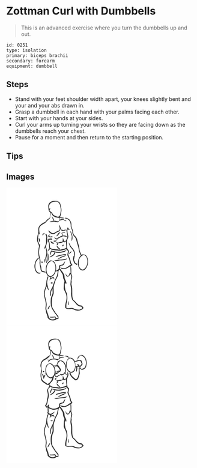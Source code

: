 # Zottman Curl with Dumbbells
> This is an advanced exercise where you turn the dumbbells up and out.

``` 
id: 0251 
type: isolation 
primary: biceps brachii 
secondary: forearm 
equipment: dumbbell 
``` 

## Steps

 - Stand with your feet shoulder width apart, your knees slightly bent and your and your abs drawn in.
 - Grasp a dumbbell in each hand with your palms facing each other.
 - Start with your hands at your sides.
 - Curl your arms up turning your wrists so they are facing down as the dumbbells reach your chest.
 - Pause for a moment and then return to the starting position.

## Tips


## Images

<svg width="221pt" height="275pt" viewBox="0 0 221 275" xmlns="http://www.w3.org/2000/svg"><g fill="#FFF"><path d="M0 0h221v275H0V0m85.7 30.7c-2.94 3.85-1.68 8.95-1.25 13.37.14 2.17 1.83 3.7 3.06 5.33-.43 3.42.72 7.12-.7 10.35-2.3 1.67-4.87 3.06-6.62 5.35-1.34 1.41-2.29 3.41-4.31 3.94-3.66 1.27-6.59 3.91-9.41 6.45-3.09 3.41-2.62 8.33-2.27 12.57-1.43 5.2-2.82 10.51-2.79 15.95.01 5.25 4.94 9.5 3.61 14.88-1.43 6.65-1.72 13.71.36 20.25-4.17 1.92-6.71 6.02-7.9 10.31-2.28 6.37-1.51 13.94 2.66 19.37 1.92 2.44 6.8 4.27 8.56.68-2.51.04-5.5.3-7.3-1.86-3.73-4.27-3.88-10.47-2.98-15.78.73-4.79 3.68-8.73 7.44-11.62.4 2.52 1.03 5.05.73 7.62-.99 5.5 2 10.54 2.02 16.01.6 4.8 6.54 4.85 10.2 5.45-1.2-3.53-5.7-2.26-8-4.37-1.08-2.88-.54-6.16-1.73-9.04-.92-2.19-1.07-4.54-.85-6.88.67-6.55-2.81-12.59-2.8-19.1-.4-6.08 1.51-11.92 2.3-17.88-.42.36-1.27 1.07-1.7 1.43-1.06-4.15-3.69-8.1-2.87-12.53.54-3.35.96-6.72 1.67-10.04.55.72 1.65 2.15 2.2 2.86-.46-5.02-2.5-10.33-.43-15.23 2.7-4.15 7.38-6.15 11.44-8.61 2.85-3.41 6.18-6.34 9.44-9.33.45-3.78 1.2-7.55.92-11.38 2.08 1.86 2.91 4.59 4.63 6.71 3.24 2.73 7.57 3.93 11.77 3.86.27 2.06 1.07 4.11.67 6.2-3.17 2.69-6.93-.86-10.57-.2.95-3.39-1.9-5.81-3.6-8.35-.17-.14-.51-.41-.68-.55 1.24 2.95 2.31 5.98 3.7 8.87-2.7.54-5.39 1.15-8.04 1.92 2.16 1.39 4.63.28 6.91-.04 3.02-.77 5.94.6 8.85 1.21 2 .22 2.87-1.84 3.84-3.18 2.6-.91 5.25-1.71 8.01-1.91 1.76 1.18 3.5 2.85 5.71 2.97l.19-.48-.02-.58c-1.54-.62-3.06-1.26-4.66-1.68-.23-.52-.71-1.57-.94-2.09-2.74.22-5.38 1.02-7.93 2-.03-1.38-.07-2.76-.12-4.14 3.03 1.01 6.23 1.75 9.4.83-2.39-1.64-5.46-1.24-8.16-1.85 1.56-4.05 2.17-8.38 2.76-12.66.55-4.28-1.24-8.35-1.8-12.52-.39-4.05-4.31-7.07-8.22-7.29-5.05-.86-11.17.04-14.4 4.43m30.51 30.55c3.17-.39 5.94 1.29 8.46 2.98 3.85 3.39 4.29 8.8 4.08 13.61 1.01 3.73 3.56 7.11 3.3 11.17-.71 6.2 6.35 8.85 7.37 14.49 1.65 7.25 4.78 14.13 5.69 21.55.44 3.05 1.85 5.82 3.08 8.6l-1.23.45c.79-.07 2.37-.19 3.15-.25-8.13 6.9-9.56 20.68-2.88 29 2.31 2.59 6.64 3.15 9.33.82 6.22-5.37 7.81-14.54 5.99-22.26-.87-3.4-2.87-7.27-6.61-8.06-1.75-.31-4.21-1.12-5.27.97-1.97-3.9-4.35-7.79-4.6-12.27-.19-6.2-3.09-11.8-4.16-17.84-.71-3.47-2.63-6.52-5.35-8.77-3.22-2.51-2.81-6.88-3.75-10.46-.6-3.42-3.14-6.33-2.71-9.95.15-3.4-.49-6.87-2.5-9.68-1.62-3.4-5.55-4.34-8.68-5.77-.9.56-1.8 1.12-2.71 1.67m-10.92 12.52c.32 3.82 2.58 7.5.63 11.26-3.67 1.01-6.75 3.16-9.99 5.01-4.78 2.23-8.3-2.54-11.72-5.02-.02 3.98 4.48 6.39 7.83 7.34 4.83 1.13 7.57-3.59 11.81-4.59 3.24-.6 3.89-4.24 5.2-6.73-.96-2.56-1.96-5.16-3.76-7.27m14.76 11.45c.45 4.64 2.53 9.13 1.83 13.84-.66 2.73-2.24 5.1-3.59 7.52l-2.81.27c-.53-2.43-1.51-4.72-2.61-6.94.09 2.73.07 5.49-.91 8.08-3.04-.03-6.26-.21-8.74 1.87-.99-.56-1.98-1.12-2.96-1.68-.09.5-.25 1.52-.34 2.02l1.1-1.1c.09 1.26.17 2.51.24 3.77l-1.42-.22c1.16.88 2.35 1.75 3.54 2.6-.33-1.36-.66-2.72-1.02-4.07 3.72-.87 7.73-.84 11.11-2.82 1.16-.7 2.46.28 3.67.42.48-.46 1.44-1.37 1.93-1.82.08 4.28.7 8.53.89 12.81-4.17 2.35-8.99 2.8-13.52 4.06.17-.63.53-1.91.71-2.55-2.83-1.39-4.58-4.03-6.65-6.27.01 3.31 2.58 7.41 6.21 7.04-.68.51-1.36 1.02-2.05 1.53-5.7-2.08-12.92.38-17.49-4.39-.25-4.82-.02-9.87-2.61-14.17.49-.52.98-1.04 1.49-1.55 1.96-.04 3.93-.08 5.89-.02-.77-.9-1.54-1.8-2.32-2.68-1.71 1.24-3.66 1.05-5.56.5l.67 1.5c-.68.12-2.04.36-2.71.48.8 2.72 2.35 5.13 3.17 7.84.39 3.04.07 6.13.64 9.16-1.21 2.43-2.65 4.73-3.93 7.12 1.62-1.47 3.13-3.09 5.03-4.21-.19-.52-.56-1.56-.74-2.08 5.43 4.33 12.54 3.31 18.95 4.6 4.9 0 9.76-1.49 14.38-3.06 1.13 1.17 2.3 2.29 3.51 3.39-.01 2.84-.65 5.6-1.15 8.38 1.23 2.18 2.21 4.49 3.17 6.8 1.84 3.96 1.23 8.76 4.2 12.23-4.12 1.68-6.96 5.56-11.35 6.7-3.53 1.41-7.12-.36-10.57-1.08 1.47 2.15 4.02 3.54 6.66 3.38 5.3.01 10.11-2.79 14.03-6.14.13 4.53.35 9.06.57 13.59l-1.92-.36c-.6 2.28-1.07 4.77-2.85 6.48-3.11.35-4.2-3.13-5.6-5.23.54 2.33.98 5.36 3.31 6.58 3.36.75 5.1-2.85 6.44-5.24 1.09 2.26 2.65 4.7 1.68 7.31-1.39 4.42-.92 9.07-1.61 13.6.85 5.3 2.02 10.62 1.49 16.03-.64 4.96.71 9.84 2.05 14.56 2.2 2.71 5.25 4.69 7.17 7.68 2.47 3.67 6.63 6.07 11.1 6.06.79 1.03 1.56 2.07 2.32 3.13-2.02 1.1-3.94 2.48-6.19 3.1-2.51-.23-5.02-.54-7.51-.92-2.76-1.02-5.38-2.93-8.47-2.56-3.32.33-6.69.88-9.91-.29-.11-3.9-.25-7.89.87-11.67 1.43-4.57 1.04-9.46.68-14.16-.17-3.34-2.27-6.09-3.35-9.15-1.21-5.05-1.7-10.27-1.24-15.46.44.6 1.31 1.79 1.74 2.39.36-.19 1.09-.57 1.45-.76.12-4.69-3.93-8.22-3.82-12.93-.05-6.31-5.14-10.81-8.31-15.79-.31-.04-.93-.11-1.23-.14.06-1.64.2-3.27.4-4.88.95-.77 2.01-1.36 3.05-1.99 4.83.53 6.36-4.93 6.98-8.7-1.71 1.98-3.1 4.22-4.4 6.49-2.46.49-4.86 1.26-7.25 2.05-.5 2.43-.33 5.02-1.22 7.34-1.61 1.54-3.71 2.4-5.58 3.56 1.21-6.06.9-12.99-3.05-18.04-1.54-2.25-4.51-2.36-6.85-3.21-7.48 2.86-10.38 11.82-10.08 19.21-.1 6.04 2.79 13.86 9.72 14.51-1.42 2.06-2.12 4.49-1.75 6.99.52-1.15 1.02-2.32 1.51-3.49 1.81-.48 3.63-.97 5.43-1.52.83 1.05 1.69 2.08 2.58 3.11-.56-1.95-1.28-3.84-2.04-5.71-1.34.68-2.7 1.33-4.06 1.97-.57-.57-1.15-1.13-1.72-1.69 5.73-.8 8.66-6.41 10.23-11.37 1.4-.01 2.81-.03 4.21-.08-1.04 4.53-1.38 9.38-3.84 13.44-4.26 6.76-4.91 15.13-9.18 21.89-2.5 4.37-2.65 9.53-2.67 14.43 2.45-.73 1.55-3.51 1.84-5.42-.09-3.46 1.43-6.67 3-9.66.17 2.52.48 5.06.43 7.61-.13 4.97-3.74 9.08-3.72 14.08-.64 7.64-.12 16.04 4.91 22.25 2.53 5.42 7.52 9.17 9.74 14.77-1.38.18-2.77.29-4.16.34-.47-1.21-.96-2.41-1.46-3.61-3.23.44-6.46.94-9.73.68-.51.33-1.52.99-2.02 1.32 3.56.67 7.19.65 10.74-.1.5.79.99 1.58 1.48 2.39-4.15 3.08-11.17 2.33-13.37-2.68-.88-5.99-4.12-11.28-5.15-17.23.24-3.58 1.3-7.15.61-10.74-.55-6.32-3.43-12.18-3.73-18.52-.07-5.3 1.92-10.31 3.94-15.11 1.58 2.73 1.87 6.34 4.54 8.34-1.44-5.33-3.12-10.62-3.79-16.12.18-3.72 1.82-7.13 2.55-10.72-.23-.46-.68-1.4-.9-1.87-2.84 5.75-2.99 12.2-3.62 18.44-1.61 5.33-3.92 10.54-4.51 16.13.47 6.81 3.27 13.2 3.98 19.97.58 4.98-2.17 9.98.44 14.68-.81 4.7 3.34 8.42 2.97 13.18 2.71 6.19 12.7 8.39 17.62 3.62l4.22-.48c.08-1.61.12-3.22.11-4.82-1.74-2.42-3.29-4.99-5.43-7.08-2.28-3.07-3.84-6.62-6.16-9.66-2.57-5.8-1.98-12.37-1.4-18.51.34-3.53 2.27-6.59 3.15-9.96.67-4.32-.17-8.69.07-13.03.63-5.03 2.79-9.68 4.14-14.53 1.77-3.29 4.02-6.42 4.58-10.22 1.24-3.6-.18-7.98 2.84-10.86 2.28 2.7 4.03 5.77 5.9 8.75 1.93 2.89.68 6.7 2.26 9.73.79 1.99 2.42 3.92 1.66 6.18-.97 4.41-1.19 8.94-1.25 13.45 1.32 5.06 5.11 9.27 5.49 14.63 1.47 8.14-3.46 15.72-2.16 23.9 3.18 2.62 7.28 2.29 11.12 1.87 4.42-.75 7.53 3.62 11.88 3.27 4.92.75 10.73-.84 13.45-5.24-1.17-1.56-2.21-3.29-3.78-4.49-2.29-.63-4.91-.44-6.8-2.1-3.82-2.86-6.18-7.22-10.27-9.8-3.54-9.45-.15-19.87-3.18-29.43-.67-2.08-.17-4.25.26-6.32-1.24-3.01.34-5.92.93-8.85.74-3.15-2.03-5.74-1.76-8.84.2-4.65-.09-9.31-.94-13.89 1.12-.61 2.23-1.23 3.34-1.86-.94-1.49-1.92-2.93-3.01-4.3-.6-6.02-3.65-11.3-5.37-17 .21-2.63 2.06-5.32.75-7.92-1.27-1.77-3.42-3.26-2.87-5.75-.16-.36-.46-1.08-.61-1.44 0-3.96-.29-7.93.09-11.88.64-2.76 2.08-5.25 2.73-8.01-.34-5.04-2.85-9.94-1.5-15.07 1.34.55 2.69 1.1 4.04 1.64l-.24-1.5c-1.48-1.11-2.61-2.54-3.39-4.22-.87 2.16-1.78 4.29-2.77 6.4m-10.93-2.19c.04.38.13 1.16.18 1.54 3.08 2.8 7.26.86 10.66-.13-1.89-1.53-4.12-.24-6.13.19-1.57-.56-3.11-1.18-4.71-1.6m21.82 13.93c-.06 3.26-.85 6.47-.63 9.74 4.22-6.8.86-14.59-2.19-21.07-.38 4.05 2.13 7.49 2.82 11.33m-17.42-8.46c-1.13 1.01-2.35 1.94-3.84 2.34.68.43 1.37.86 2.06 1.3.16.83.49 2.49.66 3.32-2.38.88-5.1 1.23-6.85 3.27-.49.1-1.45.31-1.94.42-.71.78-1.45 1.54-2.21 2.26-2.01-.58-3.81-1.66-5.7-2.5 1.03 2.53 3.35 3.9 5.86 4.65 1.27-1.78 3.02-3.02 5.02-3.85 2.16-1.13 4.48-1.87 6.67-2.93 2.79.33 5.58.7 8.36 1.09-2-2.52-5.16-2.81-8.14-2.44-.01-1.76-.97-3.2-1.99-4.54 1.04-.52 2.07-1.04 3.09-1.58 1.21.4 2.42.78 3.63 1.17-.86-.82-1.72-1.62-2.59-2.43-.52.12-1.56.34-2.09.45m-14.45 8.61c1.56-.7 3.08-1.49 4.61-2.27 1.26-2.28 2.91-4.29 4.61-6.25-4.83.24-5.81 5.96-9.22 8.52m-26.43-5.37c-.22 1.15-.39 2.32-.51 3.49 1.72-1.55 3.48-3.05 5.01-4.78-1.52.33-3.08.63-4.5 1.29m5.56.64c.07 2.31 2.32 4.17 1.61 6.6-.53 3.32-.4 6.66-.3 10 .14 4.9-3.93 8.69-3.82 13.61.54-.9 1.62-2.69 2.16-3.59 2.64 5.95 2.89 13 .63 19.11-1.27 4.47-.26 9.77 2.85 13.28-.22-3.5-1.62-6.84-1.54-10.37.47-3.37 2.09-6.56 1.81-10.03.14-4.76-.99-9.42-2.59-13.87 1.65-3.35 1.88-7.16 3.34-10.56-.32-.46-.97-1.37-1.29-1.83.22-3.19 1.19-6.47.26-9.63-.44-1.42-1.19-3.84-3.12-2.72m5.65 2.49c.05.7.16 2.12.21 2.83 2.74 1.76 5.89 1.52 8.9.62-.6-.58-1.19-1.15-1.78-1.73-2.32 1.22-5.18 1.05-6.38-1.62.84-.22 2.51-.67 3.35-.89-1.53-1.22-2.98-.22-4.3.79m-17.37 13.62c1.1-2.87 1.2-6.54-1.86-8.27.16 2.8.02 5.95 1.86 8.27m28.05-2.89c.07.41.19 1.22.25 1.63 2.35.75 4.9.47 5.93-2.1-2.06.18-4.11.36-6.18.47m1.66 5.2c-2.63-1.25-5.16-2.69-7.64-4.22-.28 3.74 4.67 6.41 7.64 4.22m31.65 7.34c2.12 2.62 4.59 5 6.2 8 1.52 3.29 1.81 7.05 1.33 10.62-.42-.07-1.27-.2-1.69-.27.28 2.18-.23 4.34-.37 6.51.5 2.74 1.47 5.43 2.82 7.86 1.66 1.13 3.46 2.08 4.87 3.55.47-.83.93-1.66 1.4-2.49-1.41-.54-2.82-1.05-4.24-1.54-.94-2.19-1.89-4.37-3.04-6.45.46-4.34 2.61-8.45 1.93-12.91-.11-5.55-4.13-9.71-7.61-13.58-1.66-2.8-2.94-5.83-4.83-8.5.6 3.2 1.6 6.38 3.23 9.2m-15.31-1.16c1.2-.39 2.37-1.89 1.93-3.18-1.53-.91-3.86 2.52-1.93 3.18m-13.65 10.61c-3.05-.82-6.07-1.71-9.16-2.33-1.29 3.02-3.36 6.29-1.69 9.59.72-2.72 1.48-5.43 2.7-7.97 1.86.58 3.73 1.12 5.6 1.67-.69 1.73-1.29 3.65-2.8 4.87-2.28 1.99-5.59 2.77-7.16 5.53 4.72-1.64 10.93-3.86 11.25-9.76 3.68.84 7.5 1.15 11.22.41 4.15-.93 9.1-1.32 11.54-5.33-6.74 2.79-14.2 4.68-21.5 3.32m26.06 4.72c2.07-1.4 5.22-2.56 5.2-5.51-2.35 1.15-4.45 2.9-5.2 5.51m-42.36-2.05c.28 6.13-.13 12.23-.41 18.35 1.47-2.27 2.43-4.89 2.24-7.62-.18-3.59.56-7.67-1.83-10.73m19.2 5.53c-1.45.35-2.52 1.41-3.59 2.37 5.66-.85 11.04-3.03 16.73-3.64 1.71-.32 4.18.43 4.84-1.87-6.12-.06-12.19 1.23-17.98 3.14m.57 7.17c3.07-.99 5.75-2.84 8.75-3.99 3.01-1.33 6.42-1.99 8.86-4.34-6.35 1.19-13.16 3.42-17.61 8.33m-6.78 2.09c4.28 2.33 8.97-.35 13.48-.06 4.44-.56 9.83-.06 12.84-4.07-8.55 2.64-17.6 2.31-26.32 4.13m-19.99-2.88c-.23 2.83.39 5.57 1.89 7.99-.14-2.71-.51-5.39-.85-8.08-.26.03-.78.07-1.04.09m-4.79 4.96c-.71.95-.72 2.88.48 3.45 1.9-.14 1.46-4.37-.48-3.45m18.25 41.77c.01.59.04 1.79.05 2.39 1.53-.2 3.09-.49 4.28-1.56-1.44-.31-2.88-.58-4.33-.83m34.42 37.15c-.93 3.09-.75 6.51 2 8.57-.33-1.53-.74-3.04-1.15-4.54.03-1.4-.04-2.82-.85-4.03M82.4 242.98c2.2-1.01 3.42-3.13 4.05-5.38.56-.97 1.1-1.94 1.62-2.92-3.71.89-4.5 5.2-5.67 8.3z"/><path d="M88.68 30.7c3.57-3.31 8.75-3.27 13.31-3.07 2.98 2.28 5.59 5.24 5.58 9.22 2.12 6.22 1.15 12.83-.86 18.93-2.44 4.1-7.1.75-10.26-.48-2.69-.82-3.78-3.5-5.1-5.69-1.68-1.42-3.57-2.59-5.05-4.25.58-1.41 1.16-2.82 1.73-4.24-.7.12-2.1.36-2.79.48-.29-3.87.26-8.27 3.44-10.9zM147.3 139.44c1.76-2.81 4.82-4.31 7.55-5.98 2.52 1.73 5.16 3.7 6.04 6.79 2.17 6.51 1.3 14.28-2.95 19.77-1.75 2.13-4.78 4.22-7.56 2.7-3.67-1.78-5.32-5.96-5.62-9.8-.34-4.58.09-9.48 2.54-13.48zM90.42 145.72c3.28 1.71 6.09 4.42 6.98 8.13 1.51 6.01.95 12.87-2.52 18.14-1.98 2.88-5.81 5.36-9.3 3.56-3.89-2.39-5.02-7.29-5.3-11.53.03-4.51.81-9.27 3.5-13.01 1.66-2.37 4.24-3.79 6.64-5.29z"/></g><g fill="#333"><path d="M85.7 30.7c3.23-4.39 9.35-5.29 14.4-4.43 3.91.22 7.83 3.24 8.22 7.29.56 4.17 2.35 8.24 1.8 12.52-.59 4.28-1.2 8.61-2.76 12.66 2.7.61 5.77.21 8.16 1.85-3.17.92-6.37.18-9.4-.83.05 1.38.09 2.76.12 4.14 2.55-.98 5.19-1.78 7.93-2 .23.52.71 1.57.94 2.09 1.6.42 3.12 1.06 4.66 1.68l.02.58-.19.48c-2.21-.12-3.95-1.79-5.71-2.97-2.76.2-5.41 1-8.01 1.91-.97 1.34-1.84 3.4-3.84 3.18-2.91-.61-5.83-1.98-8.85-1.21-2.28.32-4.75 1.43-6.91.04 2.65-.77 5.34-1.38 8.04-1.92-1.39-2.89-2.46-5.92-3.7-8.87.17.14.51.41.68.55 1.7 2.54 4.55 4.96 3.6 8.35 3.64-.66 7.4 2.89 10.57.2.4-2.09-.4-4.14-.67-6.2-4.2.07-8.53-1.13-11.77-3.86-1.72-2.12-2.55-4.85-4.63-6.71.28 3.83-.47 7.6-.92 11.38-3.26 2.99-6.59 5.92-9.44 9.33-4.06 2.46-8.74 4.46-11.44 8.61-2.07 4.9-.03 10.21.43 15.23-.55-.71-1.65-2.14-2.2-2.86-.71 3.32-1.13 6.69-1.67 10.04-.82 4.43 1.81 8.38 2.87 12.53.43-.36 1.28-1.07 1.7-1.43-.79 5.96-2.7 11.8-2.3 17.88-.01 6.51 3.47 12.55 2.8 19.1-.22 2.34-.07 4.69.85 6.88 1.19 2.88.65 6.16 1.73 9.04 2.3 2.11 6.8.84 8 4.37-3.66-.6-9.6-.65-10.2-5.45-.02-5.47-3.01-10.51-2.02-16.01.3-2.57-.33-5.1-.73-7.62-3.76 2.89-6.71 6.83-7.44 11.62-.9 5.31-.75 11.51 2.98 15.78 1.8 2.16 4.79 1.9 7.3 1.86-1.76 3.59-6.64 1.76-8.56-.68-4.17-5.43-4.94-13-2.66-19.37 1.19-4.29 3.73-8.39 7.9-10.31-2.08-6.54-1.79-13.6-.36-20.25 1.33-5.38-3.6-9.63-3.61-14.88-.03-5.44 1.36-10.75 2.79-15.95-.35-4.24-.82-9.16 2.27-12.57 2.82-2.54 5.75-5.18 9.41-6.45 2.02-.53 2.97-2.53 4.31-3.94 1.75-2.29 4.32-3.68 6.62-5.35 1.42-3.23.27-6.93.7-10.35-1.23-1.63-2.92-3.16-3.06-5.33-.43-4.42-1.69-9.52 1.25-13.37m2.98 0c-3.18 2.63-3.73 7.03-3.44 10.9.69-.12 2.09-.36 2.79-.48-.57 1.42-1.15 2.83-1.73 4.24 1.48 1.66 3.37 2.83 5.05 4.25 1.32 2.19 2.41 4.87 5.1 5.69 3.16 1.23 7.82 4.58 10.26.48 2.01-6.1 2.98-12.71.86-18.93.01-3.98-2.6-6.94-5.58-9.22-4.56-.2-9.74-.24-13.31 3.07z"/><path d="M116.21 61.25c.91-.55 1.81-1.11 2.71-1.67 3.13 1.43 7.06 2.37 8.68 5.77 2.01 2.81 2.65 6.28 2.5 9.68-.43 3.62 2.11 6.53 2.71 9.95.94 3.58.53 7.95 3.75 10.46 2.72 2.25 4.64 5.3 5.35 8.77 1.07 6.04 3.97 11.64 4.16 17.84.25 4.48 2.63 8.37 4.6 12.27 1.06-2.09 3.52-1.28 5.27-.97 3.74.79 5.74 4.66 6.61 8.06 1.82 7.72.23 16.89-5.99 22.26-2.69 2.33-7.02 1.77-9.33-.82-6.68-8.32-5.25-22.1 2.88-29-.78.06-2.36.18-3.15.25l1.23-.45c-1.23-2.78-2.64-5.55-3.08-8.6-.91-7.42-4.04-14.3-5.69-21.55-1.02-5.64-8.08-8.29-7.37-14.49.26-4.06-2.29-7.44-3.3-11.17.21-4.81-.23-10.22-4.08-13.61-2.52-1.69-5.29-3.37-8.46-2.98m31.09 78.19c-2.45 4-2.88 8.9-2.54 13.48.3 3.84 1.95 8.02 5.62 9.8 2.78 1.52 5.81-.57 7.56-2.7 4.25-5.49 5.12-13.26 2.95-19.77-.88-3.09-3.52-5.06-6.04-6.79-2.73 1.67-5.79 3.17-7.55 5.98zM105.29 73.77c1.8 2.11 2.8 4.71 3.76 7.27-1.31 2.49-1.96 6.13-5.2 6.73-4.24 1-6.98 5.72-11.81 4.59-3.35-.95-7.85-3.36-7.83-7.34 3.42 2.48 6.94 7.25 11.72 5.02 3.24-1.85 6.32-4 9.99-5.01 1.95-3.76-.31-7.44-.63-11.26z"/><path d="M120.05 85.22c.99-2.11 1.9-4.24 2.77-6.4.78 1.68 1.91 3.11 3.39 4.22l.24 1.5c-1.35-.54-2.7-1.09-4.04-1.64-1.35 5.13 1.16 10.03 1.5 15.07-.65 2.76-2.09 5.25-2.73 8.01-.38 3.95-.09 7.92-.09 11.88.15.36.45 1.08.61 1.44-.55 2.49 1.6 3.98 2.87 5.75 1.31 2.6-.54 5.29-.75 7.92 1.72 5.7 4.77 10.98 5.37 17 1.09 1.37 2.07 2.81 3.01 4.3-1.11.63-2.22 1.25-3.34 1.86.85 4.58 1.14 9.24.94 13.89-.27 3.1 2.5 5.69 1.76 8.84-.59 2.93-2.17 5.84-.93 8.85-.43 2.07-.93 4.24-.26 6.32 3.03 9.56-.36 19.98 3.18 29.43 4.09 2.58 6.45 6.94 10.27 9.8 1.89 1.66 4.51 1.47 6.8 2.1 1.57 1.2 2.61 2.93 3.78 4.49-2.72 4.4-8.53 5.99-13.45 5.24-4.35.35-7.46-4.02-11.88-3.27-3.84.42-7.94.75-11.12-1.87-1.3-8.18 3.63-15.76 2.16-23.9-.38-5.36-4.17-9.57-5.49-14.63.06-4.51.28-9.04 1.25-13.45.76-2.26-.87-4.19-1.66-6.18-1.58-3.03-.33-6.84-2.26-9.73-1.87-2.98-3.62-6.05-5.9-8.75-3.02 2.88-1.6 7.26-2.84 10.86-.56 3.8-2.81 6.93-4.58 10.22-1.35 4.85-3.51 9.5-4.14 14.53-.24 4.34.6 8.71-.07 13.03-.88 3.37-2.81 6.43-3.15 9.96-.58 6.14-1.17 12.71 1.4 18.51 2.32 3.04 3.88 6.59 6.16 9.66 2.14 2.09 3.69 4.66 5.43 7.08.01 1.6-.03 3.21-.11 4.82l-4.22.48c-4.92 4.77-14.91 2.57-17.62-3.62.37-4.76-3.78-8.48-2.97-13.18-2.61-4.7.14-9.7-.44-14.68-.71-6.77-3.51-13.16-3.98-19.97.59-5.59 2.9-10.8 4.51-16.13.63-6.24.78-12.69 3.62-18.44.22.47.67 1.41.9 1.87-.73 3.59-2.37 7-2.55 10.72.67 5.5 2.35 10.79 3.79 16.12-2.67-2-2.96-5.61-4.54-8.34-2.02 4.8-4.01 9.81-3.94 15.11.3 6.34 3.18 12.2 3.73 18.52.69 3.59-.37 7.16-.61 10.74 1.03 5.95 4.27 11.24 5.15 17.23 2.2 5.01 9.22 5.76 13.37 2.68-.49-.81-.98-1.6-1.48-2.39-3.55.75-7.18.77-10.74.1.5-.33 1.51-.99 2.02-1.32 3.27.26 6.5-.24 9.73-.68.5 1.2.99 2.4 1.46 3.61 1.39-.05 2.78-.16 4.16-.34-2.22-5.6-7.21-9.35-9.74-14.77-5.03-6.21-5.55-14.61-4.91-22.25-.02-5 3.59-9.11 3.72-14.08.05-2.55-.26-5.09-.43-7.61-1.57 2.99-3.09 6.2-3 9.66-.29 1.91.61 4.69-1.84 5.42.02-4.9.17-10.06 2.67-14.43 4.27-6.76 4.92-15.13 9.18-21.89 2.46-4.06 2.8-8.91 3.84-13.44-1.4.05-2.81.07-4.21.08-1.57 4.96-4.5 10.57-10.23 11.37.57.56 1.15 1.12 1.72 1.69 1.36-.64 2.72-1.29 4.06-1.97.76 1.87 1.48 3.76 2.04 5.71-.89-1.03-1.75-2.06-2.58-3.11-1.8.55-3.62 1.04-5.43 1.52-.49 1.17-.99 2.34-1.51 3.49-.37-2.5.33-4.93 1.75-6.99-6.93-.65-9.82-8.47-9.72-14.51-.3-7.39 2.6-16.35 10.08-19.21 2.34.85 5.31.96 6.85 3.21 3.95 5.05 4.26 11.98 3.05 18.04 1.87-1.16 3.97-2.02 5.58-3.56.89-2.32.72-4.91 1.22-7.34 2.39-.79 4.79-1.56 7.25-2.05 1.3-2.27 2.69-4.51 4.4-6.49-.62 3.77-2.15 9.23-6.98 8.7-1.04.63-2.1 1.22-3.05 1.99-.2 1.61-.34 3.24-.4 4.88.3.03.92.1 1.23.14 3.17 4.98 8.26 9.48 8.31 15.79-.11 4.71 3.94 8.24 3.82 12.93-.36.19-1.09.57-1.45.76-.43-.6-1.3-1.79-1.74-2.39-.46 5.19.03 10.41 1.24 15.46 1.08 3.06 3.18 5.81 3.35 9.15.36 4.7.75 9.59-.68 14.16-1.12 3.78-.98 7.77-.87 11.67 3.22 1.17 6.59.62 9.91.29 3.09-.37 5.71 1.54 8.47 2.56 2.49.38 5 .69 7.51.92 2.25-.62 4.17-2 6.19-3.1-.76-1.06-1.53-2.1-2.32-3.13-4.47.01-8.63-2.39-11.1-6.06-1.92-2.99-4.97-4.97-7.17-7.68-1.34-4.72-2.69-9.6-2.05-14.56.53-5.41-.64-10.73-1.49-16.03.69-4.53.22-9.18 1.61-13.6.97-2.61-.59-5.05-1.68-7.31-1.34 2.39-3.08 5.99-6.44 5.24-2.33-1.22-2.77-4.25-3.31-6.58 1.4 2.1 2.49 5.58 5.6 5.23 1.78-1.71 2.25-4.2 2.85-6.48l1.92.36c-.22-4.53-.44-9.06-.57-13.59-3.92 3.35-8.73 6.15-14.03 6.14-2.64.16-5.19-1.23-6.66-3.38 3.45.72 7.04 2.49 10.57 1.08 4.39-1.14 7.23-5.02 11.35-6.7-2.97-3.47-2.36-8.27-4.2-12.23-.96-2.31-1.94-4.62-3.17-6.8.5-2.78 1.14-5.54 1.15-8.38-1.21-1.1-2.38-2.22-3.51-3.39-4.62 1.57-9.48 3.06-14.38 3.06-6.41-1.29-13.52-.27-18.95-4.6.18.52.55 1.56.74 2.08-1.9 1.12-3.41 2.74-5.03 4.21 1.28-2.39 2.72-4.69 3.93-7.12-.57-3.03-.25-6.12-.64-9.16-.82-2.71-2.37-5.12-3.17-7.84.67-.12 2.03-.36 2.71-.48l-.67-1.5c1.9.55 3.85.74 5.56-.5.78.88 1.55 1.78 2.32 2.68-1.96-.06-3.93-.02-5.89.02-.51.51-1 1.03-1.49 1.55 2.59 4.3 2.36 9.35 2.61 14.17 4.57 4.77 11.79 2.31 17.49 4.39.69-.51 1.37-1.02 2.05-1.53-3.63.37-6.2-3.73-6.21-7.04 2.07 2.24 3.82 4.88 6.65 6.27-.18.64-.54 1.92-.71 2.55 4.53-1.26 9.35-1.71 13.52-4.06-.19-4.28-.81-8.53-.89-12.81-.49.45-1.45 1.36-1.93 1.82-1.21-.14-2.51-1.12-3.67-.42-3.38 1.98-7.39 1.95-11.11 2.82.36 1.35.69 2.71 1.02 4.07-1.19-.85-2.38-1.72-3.54-2.6l1.42.22c-.07-1.26-.15-2.51-.24-3.77l-1.1 1.1c.09-.5.25-1.52.34-2.02.98.56 1.97 1.12 2.96 1.68 2.48-2.08 5.7-1.9 8.74-1.87.98-2.59 1-5.35.91-8.08 1.1 2.22 2.08 4.51 2.61 6.94l2.81-.27c1.35-2.42 2.93-4.79 3.59-7.52.7-4.71-1.38-9.2-1.83-13.84m-29.63 60.5c-2.4 1.5-4.98 2.92-6.64 5.29-2.69 3.74-3.47 8.5-3.5 13.01.28 4.24 1.41 9.14 5.3 11.53 3.49 1.8 7.32-.68 9.3-3.56 3.47-5.27 4.03-12.13 2.52-18.14-.89-3.71-3.7-6.42-6.98-8.13z"/><path d="M109.12 83.03c1.6.42 3.14 1.04 4.71 1.6 2.01-.43 4.24-1.72 6.13-.19-3.4.99-7.58 2.93-10.66.13-.05-.38-.14-1.16-.18-1.54zM130.94 96.96c-.69-3.84-3.2-7.28-2.82-11.33 3.05 6.48 6.41 14.27 2.19 21.07-.22-3.27.57-6.48.63-9.74zM113.52 88.5c.53-.11 1.57-.33 2.09-.45.87.81 1.73 1.61 2.59 2.43-1.21-.39-2.42-.77-3.63-1.17-1.02.54-2.05 1.06-3.09 1.58 1.02 1.34 1.98 2.78 1.99 4.54 2.98-.37 6.14-.08 8.14 2.44-2.78-.39-5.57-.76-8.36-1.09-2.19 1.06-4.51 1.8-6.67 2.93-2 .83-3.75 2.07-5.02 3.85-2.51-.75-4.83-2.12-5.86-4.65 1.89.84 3.69 1.92 5.7 2.5.76-.72 1.5-1.48 2.21-2.26.49-.11 1.45-.32 1.94-.42 1.75-2.04 4.47-2.39 6.85-3.27-.17-.83-.5-2.49-.66-3.32-.69-.44-1.38-.87-2.06-1.3 1.49-.4 2.71-1.33 3.84-2.34z"/><path d="M99.07 97.11c3.41-2.56 4.39-8.28 9.22-8.52-1.7 1.96-3.35 3.97-4.61 6.25-1.53.78-3.05 1.57-4.61 2.27zM72.64 91.74c1.42-.66 2.98-.96 4.5-1.29-1.53 1.73-3.29 3.23-5.01 4.78.12-1.17.29-2.34.51-3.49zM78.2 92.38c1.93-1.12 2.68 1.3 3.12 2.72.93 3.16-.04 6.44-.26 9.63.32.46.97 1.37 1.29 1.83-1.46 3.4-1.69 7.21-3.34 10.56 1.6 4.45 2.73 9.11 2.59 13.87.28 3.47-1.34 6.66-1.81 10.03-.08 3.53 1.32 6.87 1.54 10.37-3.11-3.51-4.12-8.81-2.85-13.28 2.26-6.11 2.01-13.16-.63-19.11-.54.9-1.62 2.69-2.16 3.59-.11-4.92 3.96-8.71 3.82-13.61-.1-3.34-.23-6.68.3-10 .71-2.43-1.54-4.29-1.61-6.6zM83.85 94.87c1.32-1.01 2.77-2.01 4.3-.79-.84.22-2.51.67-3.35.89 1.2 2.67 4.06 2.84 6.38 1.62.59.58 1.18 1.15 1.78 1.73-3.01.9-6.16 1.14-8.9-.62-.05-.71-.16-2.13-.21-2.83zM66.48 108.49c-1.84-2.32-1.7-5.47-1.86-8.27 3.06 1.73 2.96 5.4 1.86 8.27zM94.53 105.6c2.07-.11 4.12-.29 6.18-.47-1.03 2.57-3.58 2.85-5.93 2.1-.06-.41-.18-1.22-.25-1.63zM96.19 110.8c-2.97 2.19-7.92-.48-7.64-4.22 2.48 1.53 5.01 2.97 7.64 4.22zM127.84 118.14c-1.63-2.82-2.63-6-3.23-9.2 1.89 2.67 3.17 5.7 4.83 8.5 3.48 3.87 7.5 8.03 7.61 13.58.68 4.46-1.47 8.57-1.93 12.91 1.15 2.08 2.1 4.26 3.04 6.45 1.42.49 2.83 1 4.24 1.54-.47.83-.93 1.66-1.4 2.49-1.41-1.47-3.21-2.42-4.87-3.55a25.86 25.86 0 0 1-2.82-7.86c.14-2.17.65-4.33.37-6.51.42.07 1.27.2 1.69.27.48-3.57.19-7.33-1.33-10.62-1.61-3-4.08-5.38-6.2-8zM112.53 116.98c-1.93-.66.4-4.09 1.93-3.18.44 1.29-.73 2.79-1.93 3.18zM98.88 127.59c7.3 1.36 14.76-.53 21.5-3.32-2.44 4.01-7.39 4.4-11.54 5.33-3.72.74-7.54.43-11.22-.41-.32 5.9-6.53 8.12-11.25 9.76 1.57-2.76 4.88-3.54 7.16-5.53 1.51-1.22 2.11-3.14 2.8-4.87-1.87-.55-3.74-1.09-5.6-1.67-1.22 2.54-1.98 5.25-2.7 7.97-1.67-3.3.4-6.57 1.69-9.59 3.09.62 6.11 1.51 9.16 2.33z"/><path d="M124.94 132.31c.75-2.61 2.85-4.36 5.2-5.51.02 2.95-3.13 4.11-5.2 5.51zM82.58 130.26c2.39 3.06 1.65 7.14 1.83 10.73.19 2.73-.77 5.35-2.24 7.62.28-6.12.69-12.22.41-18.35zM101.78 135.79c5.79-1.91 11.86-3.2 17.98-3.14-.66 2.3-3.13 1.55-4.84 1.87-5.69.61-11.07 2.79-16.73 3.64 1.07-.96 2.14-2.02 3.59-2.37zM102.35 142.96c4.45-4.91 11.26-7.14 17.61-8.33-2.44 2.35-5.85 3.01-8.86 4.34-3 1.15-5.68 3-8.75 3.99zM95.57 145.05c8.72-1.82 17.77-1.49 26.32-4.13-3.01 4.01-8.4 3.51-12.84 4.07-4.51-.29-9.2 2.39-13.48.06zM75.58 142.17c.26-.02.78-.06 1.04-.09.34 2.69.71 5.37.85 8.08-1.5-2.42-2.12-5.16-1.89-7.99zM70.79 147.13c1.94-.92 2.38 3.31.48 3.45-1.2-.57-1.19-2.5-.48-3.45zM89.04 188.9c1.45.25 2.89.52 4.33.83-1.19 1.07-2.75 1.36-4.28 1.56-.01-.6-.04-1.8-.05-2.39zM123.46 226.05c.81 1.21.88 2.63.85 4.03.41 1.5.82 3.01 1.15 4.54-2.75-2.06-2.93-5.48-2-8.57zM82.4 242.98c1.17-3.1 1.96-7.41 5.67-8.3-.52.98-1.06 1.95-1.62 2.92-.63 2.25-1.85 4.37-4.05 5.38z"/></g></svg>
<svg width="221pt" height="275pt" viewBox="0 0 221 275" xmlns="http://www.w3.org/2000/svg"><g fill="#FFF"><path d="M0 0h221v275H0V0m85.29 31.35c-2.91 4.7-.7 10.37-.27 15.45.91 1.04 1.83 2.08 2.74 3.12-.3 3.22.22 6.73-1.1 9.72-3.97 1.47-6.52 5.08-10.36 6.78-4.44 2.05-7.33 6.64-7.93 11.41-1.1 4.13 2.27 7.92 1.27 12.04-1.66 6.48-1.6 13.46.72 19.77 1.66 3.33 5.61 4.38 8.16 6.88 1.98 2.16 4.98 1.93 7.65 1.85-.32 3.06-1.96 5.66-3.62 8.16-1.86 2.65-.36 5.91.13 8.75 1.35 5.88-1.87 11.42-1.98 17.26 0 2.95-2 5.2-3.43 7.6 1.24 1.41 2.48 2.82 3.74 4.22.49-.35 1.48-1.05 1.97-1.4-.46 3.43-.4 6.89-.06 10.32-.42.05-1.26.14-1.68.19.48.6.98 1.2 1.47 1.79.22.63.67 1.88.89 2.51l-1.2-.33c-2.06 5.59-2.41 11.52-2.95 17.39-1.61 5.34-3.92 10.56-4.52 16.15.45 6.81 3.26 13.21 3.96 19.98.59 4.98-2.15 9.98.45 14.69-.76 4.72 3.32 8.47 2.99 13.25 2.77 6.15 12.68 8.28 17.61 3.56 1.4-.15 2.8-.31 4.2-.47.09-1.6.13-3.19.13-4.78-1.81-2.65-3.6-5.3-5.84-7.61-2.04-3.23-3.92-6.57-6.06-9.74-2.66-8.45-2.15-18.05 1.5-26.14 1.39-3.73.6-7.78.6-11.65-.47-5.98 2.45-11.43 3.93-17.06 1.11-2.93 3.41-5.3 4.15-8.39 1.65-4.29.77-9.31 3.47-13.19 2.66 2.35 4.06 5.64 5.9 8.59 1.95 2.91.73 6.74 2.31 9.79.79 1.99 2.41 3.93 1.64 6.18-.97 4.42-1.2 8.94-1.24 13.45 1.32 5.07 5.13 9.27 5.49 14.65 1.47 8.12-3.47 15.7-2.17 23.86 4.89 4.41 11.78-.16 16.98 3.29 6.04 3.46 15.43 2.79 19.48-3.41-1.16-1.54-2.22-3.21-3.74-4.43-2.04-.68-4.4-.4-6.21-1.7-4.23-2.77-6.59-7.53-10.9-10.23-3.57-9.44-.17-19.87-3.19-29.42-.66-2.09-.17-4.25.24-6.33-1.18-3.02.33-5.91.94-8.85.74-3.13-1.98-5.71-1.77-8.78.24-4.51.28-9.06-.55-13.52 1.38-.84 2.42-2.01 2.74-3.63-1.49-1.3-2.95-2.8-2.96-4.92-.65-5.29-3.71-9.84-4.88-14.96.64-2.6 1.21-5.22.93-7.92-1.14-1.23-2.91-2.22-2.99-4.09-.82-4.27-1.22-8.65-.88-12.99.28-3.54 2.65-6.53 2.91-10.06-.16-2.18-.99-4.24-1.76-6.26-.37 2.38-.25 4.79-.32 7.19-.08 2.98-2.36 5.18-3.76 7.62-.92.12-1.83.23-2.75.35-.56-2.42-1.52-4.7-2.63-6.9.07 2.69.04 5.42-.89 7.98-3.07.01-6.31-.18-8.82 1.9-1.01-.62-2.02-1.24-3.02-1.86.51 1.54.97 3.1 1.38 4.68l-1.63.01c1.15.87 2.31 1.71 3.48 2.55-.32-1.34-.66-2.67-1.01-4 1.36-.22 2.69-.54 3.99-.97 3.91.66 7.01-3.45 10.76-1.54.51-.45 1.51-1.36 2.02-1.81.11 4.2.48 8.38 1.24 12.52-4.21 2.67-9.24 3.07-13.94 4.37.18-.63.52-1.9.7-2.54-2.81-1.42-4.59-4.05-6.69-6.27.13 3.29 2.61 7.4 6.26 7.02-.68.52-1.36 1.03-2.04 1.55-3.5-.83-7.07-1.29-10.67-1.34-3.23-.05-6.33-1.91-7.82-4.79 2.11-2.94 4.77-5.45 6.89-8.37 1.18-3.16 1.67-6.55 2.96-9.68 1.25 2.03 3.09 3.46 5.39 4.14 1.62-2.51 5-2.94 6.39-5.59-2.6.53-5.04 1.54-6.67 3.71-1-.63-1.98-1.28-2.95-1.95-.43-.29-1.31-.88-1.75-1.17 3.14-1.55 6.82-2.57 8.91-5.63-3.22-.43-5.96 1.79-8.87 2.81.92-.89 1.86-1.75 2.8-2.61-2.2-4.07-1.56-9.18-4.41-13-1.76-3.26-5.41-4.38-8.58-5.74-.22.33-.64 1-.86 1.34-1.81 1.01-4.09 1.71-5.12 3.68-2.57 4.54-2.42 9.98-1.63 14.98-.57.14-1.72.4-2.29.54l2.46.44c1.72 5.37 6.6 11.62 12.98 9.26-1.08 5.28-4.59 9.6-9.39 12-3.29-3.51-8.74-4.59-10.85-9.2-2.73-5.33-1.49-11.44-.29-16.99-1.12-4.71-1.8-9.66-.81-14.46 1.03-4.61 5.45-7.1 9.47-8.75 2.74-2.67 6.52-4.58 7.85-8.39 1.38-2.78.95-5.97.82-8.95.99 1.15 1.98 2.31 2.76 3.62 2.48 4.79 8.43 6.27 13.43 6.29.12 2.02 1.41 4.2.08 6.05-2.76 2.92-6.61-.82-10.05-.05 1.09-3.79-2.41-6.35-4.26-9.18 1.2 3.06 2.3 6.16 3.68 9.14-2.1.45-4.19.95-6.28 1.44-1.62 1.14-3.45 2.42-5.23.37-.16 1.49.93 1.95 2.36 1.97-.45.73-1.34 2.19-1.79 2.93 3.08.34 3.08-4.05 6.01-4.12 4.29-1.34 8.95-1.2 12.98.89 1.36-.93 2.65-1.95 3.77-3.15 2.84-2.07 6.49-2.08 9.81-2.73-3.01-2.27-6.58-.65-9.65.56-.04-1.38-.08-2.77-.14-4.15 3.05 1.01 6.28 1.77 9.45.79-2.47-1.47-5.47-1.23-8.2-1.79 1.45-3.76 2.02-7.77 2.64-11.72.88-4.61-1.07-9.05-1.7-13.55-.42-4.04-4.35-7.02-8.26-7.21-5.25-.91-11.77.17-14.75 5.07m57.68 37.51c-.07-4.26 2.84-7.4 6.13-9.66 2.15 1.34 4.77 2.17 6.37 4.25 3.76 4.57 4.36 11.08 2.91 16.64-1.06 3.94-4.66 6.93-8.88 6.04-.67-1.06-1.35-2.1-2.04-3.14 1.82-1.81 3.73-3.6 4.88-5.94-.25-2.61-1.47-5-2.23-7.48-4.35-1.68-8.99-.23-12.98 1.71-1.95-3.77-5.6-8.18-10.4-6.72-2.36-3.12-6.87-6.01-10.63-3.5 3.73-.07 6.77 2.3 10.2 3.38-4.11.94-4.57 5.34-6.69 8.27-.37 2.79-.45 5.6-.58 8.41-.63-6.19-5.55-11.96-12.11-11.66-1.31.75-2.63 1.49-3.94 2.23-.89 2.56-1.82 5.11-2.51 7.73-1.77.12-3.53.27-5.28.49 1.47 2.19 3.89 1.78 6.12 1.35 1.09 1.03 2.17 2.07 3.22 3.12.65 1.22 1.44 2.34 2.32 3.39-.12.93-.25 1.87-.37 2.81-.74-.25-1.47-.5-2.2-.75-1.59.73-3.15 1.5-4.69 2.32 2.55.16 5.1.28 7.65.52 1.25-2.39 3.14-5.5.35-7.59-1.45-2.58-2.76-5.66-5.89-6.52 1.03-3.54 3.41-6.28 6.34-8.4 1.84 1.09 3.86 1.92 5.51 3.3 3.29 3.25 4.73 7.99 4.52 12.54.15 3.94-1.24 8.26-4.65 10.53-2.07 1.2-4.47.29-6.66.07.84.99 1.69 1.97 2.53 2.97 3.18-.68 7.05-1.61 8.08-5.21.37 1.05.69 2.1 1.01 3.17 1 .31 2 .62 3.01.93-1.17-1.61-2.39-3.19-3.58-4.78l2.86-.91c-.57.13-1.72.37-2.3.5 1.51-4.21.99-8.66.77-13.01 1.01 4.52 2.11 9.65 6.35 12.3 2.7 2.47 7.03 1.9 9.49-.63 2.75-2.4 2.44-6.36 3.65-9.52 3.53 2.19-1.39 7.52 2.17 9.8.4-2.5.65-5.02 1.17-7.5l-.32-2.58c1.89.15 3.78.3 5.68.42-.64.53-1.92 1.58-2.56 2.11-.3 5.78.85 11.86-1.69 17.29-.68 2.41-2.11 5.36-5.17 4.69-3.46-3.45-8.63-6.09-9.17-11.48-.65-.19-1.95-.56-2.6-.75 1.12 6.57 6.63 11.25 11.72 14.99 2.34-.77 5.37-1.49 6.06-4.26 1.04-3.36 2.37-6.67 2.94-10.16-.32-3.22-.84-6.47-.16-9.69 1.25.95 2.5 1.91 3.73 2.9 4.05.07 7.94-2.57 9.04-6.52 2.28-7.32 1.3-17-5.4-21.74-5.45-3.85-14.07 2.57-11.1 8.93m-70.02 23.8c1.04.81 3.43-.34 2.8-1.74-1.05-.85-3.45.33-2.8 1.74m.72 9.18l.15 3.96 1.44.04c.61-2.85 2.89-5.23 2.63-8.25-.86.87-2.58 2.63-3.44 3.5.27-2.26-.96-3.89-2.74-5.03-.13 2.13.62 4.14 1.96 5.78m24.74 3.29c-1.23.13-2.54 2.49-.66 2.69 2.26.58 3.69-3.8.66-2.69m14.12 11.84c1.2-.36 2.39-1.87 1.9-3.15-1.53-.92-3.84 2.5-1.9 3.15z"/><path d="M89.25 30.23c3.55-2.91 8.42-2.76 12.75-2.61 1.95 1.9 4.65 3.58 5.06 6.5.79 4.86 2.71 9.77 1.28 14.71-.74 3.29-.68 8.88-5.18 9.07-4.07-1.45-9.21-2.53-11.04-6.97-.9-2.18-3.52-2.6-5.12-4.12.06-1.88.53-3.72.87-5.56l-2.39.44c-.81-4.12.2-8.9 3.77-11.46zM121.29 71.45c.69-3.08 3.52-4.77 5.9-6.46 10.43 2.78 13.69 17.39 7.08 25.24-2.17 2.66-6.47 2.69-8.84.29-5.17-4.71-5.85-12.65-4.14-19.07z"/><path d="M137.21 72.51c3.01-.44 5.87-1.49 8.84-2.1 3.2-.15 3.25 3.87 4.54 5.89-1.18 1.67-2.39 3.32-3.74 4.84-.59-1.13-1.16-2.27-1.74-3.41-.58-.16-1.74-.49-2.32-.66-.39.23-1.18.67-1.57.89.76.66 1.53 1.33 2.29 2-1.71.46-3.43.91-5.15 1.35-.11-2.97-.61-5.89-1.15-8.8zM80.41 95.16c-2.05-6.72-1.34-15.81 5.79-19.23 9.55 2.58 12.51 14.8 8.68 22.97-1.52 2.25-3.84 4.94-6.89 4.34-3.93-.7-6.41-4.54-7.58-8.08zM87.07 121.57c4.26 3.41 9.8 2.81 14.86 3.68 6 1.37 11.98-.97 17.7-2.56 1.11 1.23 2.26 2.44 3.44 3.61.29 2.64-.24 5.26-1.03 7.78 2.02 4.51 4.36 9 4.99 13.96.14 2.15 1.38 3.92 2.62 5.59-3.96 1.53-6.67 5.12-10.7 6.49-3.96 1.92-8.19-.38-12.2-.84 1.09-3.57 4.93-3.54 7.75-4.82 1.72-2.24 2.68-4.99 3.2-7.74-1.95 1.94-3.34 4.34-4.66 6.74-2.34.36-4.7.86-6.81 1.98-1.16 2.15-.8 4.82-1.3 7.19-3.48 2.34-7.74 3.75-11.96 3.27-2.76-.59-5.28-1.92-7.9-2.93 0-1.9-.01-3.79-.05-5.68-1.96.89-2.49 3.05-3.45 4.77-.43-.57-1.31-1.7-1.75-2.27 1.31-2.42 2.47-4.95 2.72-7.72.37-4.14 2.53-7.97 2.19-12.19.27-3.7-.92-7.24-1.31-10.87.35-2.06.71-5.13 3.46-5 .04-.61.14-1.83.19-2.44m11.8 6.02c-2.84-.7-5.63-1.61-8.49-2.23-.94 3.07-4.52 6.86-1.45 9.74.31-2.79 1.15-5.46 2.28-8.01 1.72.49 3.44.96 5.15 1.45-1.2 5.18-6.31 7.32-9.97 10.46 4.99-.78 10.65-4.36 11.24-9.81 3.76.87 7.66 1.13 11.46.35 4.09-.87 8.81-1.4 11.34-5.17-6.83 2.6-14.23 4.62-21.56 3.22m2.16 8.51c-1.21.3-1.7 1.59-2.48 2.42 5.5-1.11 10.74-3.49 16.37-4.01 1.69-.37 4.35.69 4.83-1.88-6.38.01-12.74 1.31-18.72 3.47m11.05.97c-3.33 1.69-7.22 2.95-9.34 6.26 5.61-3.2 12.1-4.75 17.34-8.57-2.83.08-5.51 1.02-8 2.31m-16.26 8.61c4.73 1.42 9.45-.6 14.2-.59 4.29-.27 9.22-.27 12.21-3.87-8.58 2.72-17.8 1.94-26.41 4.46z"/><path d="M107.35 160.06c6.55 5.35 15.27 1.38 20.83-3.38.34 4.41.35 8.84.33 13.27-.45-.11-1.36-.35-1.81-.47-.62 2.32-1.12 4.85-2.95 6.58-2.66.13-4.1-2.47-4.88-4.63-.19.01-.57.02-.77.02.94 2 1.29 4.83 3.44 5.88 3.36.76 5.08-2.87 6.44-5.25 1 2.2 2.58 4.53 1.73 7.05-1.36 3.83-.85 7.89-1.52 11.82-.52 3.38.87 6.63 1.16 9.97.61 4.35-.03 8.72.09 13.08.42 3.24 1.23 6.44 2.14 9.58 1.03 1.56 2.66 2.6 3.94 3.94 2.61 2.39 4.17 5.82 7.26 7.72 2.06 1.52 4.64 1.88 7.12 2.12.77 1.03 1.53 2.07 2.27 3.13-2.05 1.1-3.99 2.52-6.28 3.09-2.5-.26-5.02-.54-7.5-.96-2.74-1.03-5.34-2.88-8.41-2.52-3.31.32-6.67.88-9.9-.3-.08-3.26-.2-6.55.41-9.76 2.12-7.73 2.51-16.64-1.63-23.78-2-5.63-2.27-11.8-1.67-17.71.5.96 1.49 2.88 1.99 3.84 2.3-3.64-.76-6.97-1.97-10.34-1.33-3.14-.26-6.91-2.31-9.8-1.9-3.05-3.27-6.53-6.12-8.87l.89-.79c-.65-.21-1.94-.61-2.58-.82l.26-1.71M123.52 226c-.99 3.08-.84 6.53 1.94 8.6-.33-1.52-.73-3.01-1.13-4.51-.03-1.4-.16-2.82-.81-4.09zM84.06 164.67c2.96 1.04 5.7 2.76 8.82 3.32 3.48.19 6.88-.81 10.24-1.55-1.07 4.6-1.5 9.51-3.95 13.65-4.16 6.54-4.81 14.62-8.83 21.23-2.46 4.19-3.22 9.2-2.92 13.99.32.33.96 1 1.28 1.34.41-5.24.34-10.72 3.43-15.26.18 3.5.95 7.11-.02 10.56-.99 3.72-3.26 7.1-3.25 11.05-.65 7.65-.13 16.08 4.9 22.29 2.55 5.38 7.39 9.18 9.76 14.66-1.04.28-2.08.52-3.13.71-1.38-.88-1.9-2.56-2.81-3.83-3.13.47-6.25.85-9.42.68-.51.32-1.54.97-2.06 1.29 3.58.7 7.19.41 10.78.09.41.52 1.24 1.57 1.65 2.1-3.42 2.35-8.2 2.82-11.53.04-2.74-1.67-2.3-5.22-3.28-7.85-1.17-3.23-2.51-6.4-3.4-9.72-1.15-3.07.3-6.26.33-9.39.08-6.24-2.15-12.15-3.47-18.17-1.52-6.58.91-13.16 3.49-19.13 1.47 2.83 2.03 6.24 4.42 8.51-1.21-5.43-3.06-10.71-3.7-16.26.47-4.29 1.85-8.42 3.27-12.48.91 1.15 2.67 1.84 3 3.37l-.17.13c-.44 1.76-.73 3.56-.71 5.38.56-1.15 1.1-2.3 1.61-3.46 1.8-.48 3.6-.97 5.38-1.51.83 1.04 1.69 2.05 2.59 3.03-.52-1.81-1.08-3.62-2.01-5.26-1.45.35-2.84 1.08-4.37.97l-1.73-1.41 1.3.52c2.91-1.43 5.5-3.52 7.07-6.41-2.31 1.19-4.33 2.87-6.68 3.99-2 .81-3.97-.25-5.77-1.05.77-3.37.2-6.79-.11-10.16M88.52 189c.21 2.93 3.48 2.33 4.86.65-1.62-.27-3.24-.48-4.86-.65m-6.24 54.19c2.08-1.27 3.58-3.2 4.18-5.58.54-1 1.08-2 1.6-3.01-3.78 1.06-4.42 5.45-5.78 8.59z"/></g><g fill="#333"><path d="M85.29 31.35c2.98-4.9 9.5-5.98 14.75-5.07 3.91.19 7.84 3.17 8.26 7.21.63 4.5 2.58 8.94 1.7 13.55-.62 3.95-1.19 7.96-2.64 11.72 2.73.56 5.73.32 8.2 1.79-3.17.98-6.4.22-9.45-.79.06 1.38.1 2.77.14 4.15 3.07-1.21 6.64-2.83 9.65-.56-3.32.65-6.97.66-9.81 2.73-1.12 1.2-2.41 2.22-3.77 3.15-4.03-2.09-8.69-2.23-12.98-.89-2.93.07-2.93 4.46-6.01 4.12.45-.74 1.34-2.2 1.79-2.93-1.43-.02-2.52-.48-2.36-1.97 1.78 2.05 3.61.77 5.23-.37 2.09-.49 4.18-.99 6.28-1.44-1.38-2.98-2.48-6.08-3.68-9.14 1.85 2.83 5.35 5.39 4.26 9.18 3.44-.77 7.29 2.97 10.05.05 1.33-1.85.04-4.03-.08-6.05-5-.02-10.95-1.5-13.43-6.29-.78-1.31-1.77-2.47-2.76-3.62.13 2.98.56 6.17-.82 8.95-1.33 3.81-5.11 5.72-7.85 8.39-4.02 1.65-8.44 4.14-9.47 8.75-.99 4.8-.31 9.75.81 14.46-1.2 5.55-2.44 11.66.29 16.99 2.11 4.61 7.56 5.69 10.85 9.2 4.8-2.4 8.31-6.72 9.39-12-6.38 2.36-11.26-3.89-12.98-9.26l-2.46-.44c.57-.14 1.72-.4 2.29-.54-.79-5-.94-10.44 1.63-14.98 1.03-1.97 3.31-2.67 5.12-3.68.22-.34.64-1.01.86-1.34 3.17 1.36 6.82 2.48 8.58 5.74 2.85 3.82 2.21 8.93 4.41 13-.94.86-1.88 1.72-2.8 2.61 2.91-1.02 5.65-3.24 8.87-2.81-2.09 3.06-5.77 4.08-8.91 5.63.44.29 1.32.88 1.75 1.17.97.67 1.95 1.32 2.95 1.95 1.63-2.17 4.07-3.18 6.67-3.71-1.39 2.65-4.77 3.08-6.39 5.59-2.3-.68-4.14-2.11-5.39-4.14-1.29 3.13-1.78 6.52-2.96 9.68-2.12 2.92-4.78 5.43-6.89 8.37 1.49 2.88 4.59 4.74 7.82 4.79 3.6.05 7.17.51 10.67 1.34.68-.52 1.36-1.03 2.04-1.55-3.65.38-6.13-3.73-6.26-7.02 2.1 2.22 3.88 4.85 6.69 6.27-.18.64-.52 1.91-.7 2.54 4.7-1.3 9.73-1.7 13.94-4.37-.76-4.14-1.13-8.32-1.24-12.52-.51.45-1.51 1.36-2.02 1.81-3.75-1.91-6.85 2.2-10.76 1.54-1.3.43-2.63.75-3.99.97.35 1.33.69 2.66 1.01 4-1.17-.84-2.33-1.68-3.48-2.55l1.63-.01c-.41-1.58-.87-3.14-1.38-4.68 1 .62 2.01 1.24 3.02 1.86 2.51-2.08 5.75-1.89 8.82-1.9.93-2.56.96-5.29.89-7.98 1.11 2.2 2.07 4.48 2.63 6.9.92-.12 1.83-.23 2.75-.35 1.4-2.44 3.68-4.64 3.76-7.62.07-2.4-.05-4.81.32-7.19.77 2.02 1.6 4.08 1.76 6.26-.26 3.53-2.63 6.52-2.91 10.06-.34 4.34.06 8.72.88 12.99.08 1.87 1.85 2.86 2.99 4.09.28 2.7-.29 5.32-.93 7.92 1.17 5.12 4.23 9.67 4.88 14.96.01 2.12 1.47 3.62 2.96 4.92-.32 1.62-1.36 2.79-2.74 3.63.83 4.46.79 9.01.55 13.52-.21 3.07 2.51 5.65 1.77 8.78-.61 2.94-2.12 5.83-.94 8.85-.41 2.08-.9 4.24-.24 6.33 3.02 9.55-.38 19.98 3.19 29.42 4.31 2.7 6.67 7.46 10.9 10.23 1.81 1.3 4.17 1.02 6.21 1.7 1.52 1.22 2.58 2.89 3.74 4.43-4.05 6.2-13.44 6.87-19.48 3.41-5.2-3.45-12.09 1.12-16.98-3.29-1.3-8.16 3.64-15.74 2.17-23.86-.36-5.38-4.17-9.58-5.49-14.65.04-4.51.27-9.03 1.24-13.45.77-2.25-.85-4.19-1.64-6.18-1.58-3.05-.36-6.88-2.31-9.79-1.84-2.95-3.24-6.24-5.9-8.59-2.7 3.88-1.82 8.9-3.47 13.19-.74 3.09-3.04 5.46-4.15 8.39-1.48 5.63-4.4 11.08-3.93 17.06 0 3.87.79 7.92-.6 11.65-3.65 8.09-4.16 17.69-1.5 26.14 2.14 3.17 4.02 6.51 6.06 9.74 2.24 2.31 4.03 4.96 5.84 7.61 0 1.59-.04 3.18-.13 4.78-1.4.16-2.8.32-4.2.47-4.93 4.72-14.84 2.59-17.61-3.56.33-4.78-3.75-8.53-2.99-13.25-2.6-4.71.14-9.71-.45-14.69-.7-6.77-3.51-13.17-3.96-19.98.6-5.59 2.91-10.81 4.52-16.15.54-5.87.89-11.8 2.95-17.39l1.2.33c-.22-.63-.67-1.88-.89-2.51-.49-.59-.99-1.19-1.47-1.79.42-.05 1.26-.14 1.68-.19-.34-3.43-.4-6.89.06-10.32-.49.35-1.48 1.05-1.97 1.4-1.26-1.4-2.5-2.81-3.74-4.22 1.43-2.4 3.43-4.65 3.43-7.6.11-5.84 3.33-11.38 1.98-17.26-.49-2.84-1.99-6.1-.13-8.75 1.66-2.5 3.3-5.1 3.62-8.16-2.67.08-5.67.31-7.65-1.85-2.55-2.5-6.5-3.55-8.16-6.88-2.32-6.31-2.38-13.29-.72-19.77 1-4.12-2.37-7.91-1.27-12.04.6-4.77 3.49-9.36 7.93-11.41 3.84-1.7 6.39-5.31 10.36-6.78 1.32-2.99.8-6.5 1.1-9.72-.91-1.04-1.83-2.08-2.74-3.12-.43-5.08-2.64-10.75.27-15.45m3.96-1.12c-3.57 2.56-4.58 7.34-3.77 11.46l2.39-.44c-.34 1.84-.81 3.68-.87 5.56 1.6 1.52 4.22 1.94 5.12 4.12 1.83 4.44 6.97 5.52 11.04 6.97 4.5-.19 4.44-5.78 5.18-9.07 1.43-4.94-.49-9.85-1.28-14.71-.41-2.92-3.11-4.6-5.06-6.5-4.33-.15-9.2-.3-12.75 2.61m-8.84 64.93c1.17 3.54 3.65 7.38 7.58 8.08 3.05.6 5.37-2.09 6.89-4.34 3.83-8.17.87-20.39-8.68-22.97-7.13 3.42-7.84 12.51-5.79 19.23m6.66 26.41c-.05.61-.15 1.83-.19 2.44-2.75-.13-3.11 2.94-3.46 5 .39 3.63 1.58 7.17 1.31 10.87.34 4.22-1.82 8.05-2.19 12.19-.25 2.77-1.41 5.3-2.72 7.72.44.57 1.32 1.7 1.75 2.27.96-1.72 1.49-3.88 3.45-4.77.04 1.89.05 3.78.05 5.68 2.62 1.01 5.14 2.34 7.9 2.93 4.22.48 8.48-.93 11.96-3.27.5-2.37.14-5.04 1.3-7.19 2.11-1.12 4.47-1.62 6.81-1.98 1.32-2.4 2.71-4.8 4.66-6.74-.52 2.75-1.48 5.5-3.2 7.74-2.82 1.28-6.66 1.25-7.75 4.82 4.01.46 8.24 2.76 12.2.84 4.03-1.37 6.74-4.96 10.7-6.49-1.24-1.67-2.48-3.44-2.62-5.59-.63-4.96-2.97-9.45-4.99-13.96.79-2.52 1.32-5.14 1.03-7.78a90.044 90.044 0 0 1-3.44-3.61c-5.72 1.59-11.7 3.93-17.7 2.56-5.06-.87-10.6-.27-14.86-3.68m20.28 38.49l-.26 1.71c.64.21 1.93.61 2.58.82l-.89.79c2.85 2.34 4.22 5.82 6.12 8.87 2.05 2.89.98 6.66 2.31 9.8 1.21 3.37 4.27 6.7 1.97 10.34-.5-.96-1.49-2.88-1.99-3.84-.6 5.91-.33 12.08 1.67 17.71 4.14 7.14 3.75 16.05 1.63 23.78-.61 3.21-.49 6.5-.41 9.76 3.23 1.18 6.59.62 9.9.3 3.07-.36 5.67 1.49 8.41 2.52 2.48.42 5 .7 7.5.96 2.29-.57 4.23-1.99 6.28-3.09-.74-1.06-1.5-2.1-2.27-3.13-2.48-.24-5.06-.6-7.12-2.12-3.09-1.9-4.65-5.33-7.26-7.72-1.28-1.34-2.91-2.38-3.94-3.94-.91-3.14-1.72-6.34-2.14-9.58-.12-4.36.52-8.73-.09-13.08-.29-3.34-1.68-6.59-1.16-9.97.67-3.93.16-7.99 1.52-11.82.85-2.52-.73-4.85-1.73-7.05-1.36 2.38-3.08 6.01-6.44 5.25-2.15-1.05-2.5-3.88-3.44-5.88.2 0 .58-.01.77-.02.78 2.16 2.22 4.76 4.88 4.63 1.83-1.73 2.33-4.26 2.95-6.58.45.12 1.36.36 1.81.47.02-4.43.01-8.86-.33-13.27-5.56 4.76-14.28 8.73-20.83 3.38m-23.29 4.61c.31 3.37.88 6.79.11 10.16 1.8.8 3.77 1.86 5.77 1.05 2.35-1.12 4.37-2.8 6.68-3.99-1.57 2.89-4.16 4.98-7.07 6.41l-1.3-.52 1.73 1.41c1.53.11 2.92-.62 4.37-.97.93 1.64 1.49 3.45 2.01 5.26-.9-.98-1.76-1.99-2.59-3.03-1.78.54-3.58 1.03-5.38 1.51a97.98 97.98 0 0 1-1.61 3.46c-.02-1.82.27-3.62.71-5.38l.17-.13c-.33-1.53-2.09-2.22-3-3.37-1.42 4.06-2.8 8.19-3.27 12.48.64 5.55 2.49 10.83 3.7 16.26-2.39-2.27-2.95-5.68-4.42-8.51-2.58 5.97-5.01 12.55-3.49 19.13 1.32 6.02 3.55 11.93 3.47 18.17-.03 3.13-1.48 6.32-.33 9.39.89 3.32 2.23 6.49 3.4 9.72.98 2.63.54 6.18 3.28 7.85 3.33 2.78 8.11 2.31 11.53-.04-.41-.53-1.24-1.58-1.65-2.1-3.59.32-7.2.61-10.78-.09.52-.32 1.55-.97 2.06-1.29 3.17.17 6.29-.21 9.42-.68.91 1.27 1.43 2.95 2.81 3.83 1.05-.19 2.09-.43 3.13-.71-2.37-5.48-7.21-9.28-9.76-14.66-5.03-6.21-5.55-14.64-4.9-22.29-.01-3.95 2.26-7.33 3.25-11.05.97-3.45.2-7.06.02-10.56-3.09 4.54-3.02 10.02-3.43 15.26-.32-.34-.96-1.01-1.28-1.34-.3-4.79.46-9.8 2.92-13.99 4.02-6.61 4.67-14.69 8.83-21.23 2.45-4.14 2.88-9.05 3.95-13.65-3.36.74-6.76 1.74-10.24 1.55-3.12-.56-5.86-2.28-8.82-3.32z"/><path d="M142.97 68.86c-2.97-6.36 5.65-12.78 11.1-8.93 6.7 4.74 7.68 14.42 5.4 21.74-1.1 3.95-4.99 6.59-9.04 6.52-1.23-.99-2.48-1.95-3.73-2.9-.68 3.22-.16 6.47.16 9.69-.57 3.49-1.9 6.8-2.94 10.16-.69 2.77-3.72 3.49-6.06 4.26-5.09-3.74-10.6-8.42-11.72-14.99.65.19 1.95.56 2.6.75.54 5.39 5.71 8.03 9.17 11.48 3.06.67 4.49-2.28 5.17-4.69 2.54-5.43 1.39-11.51 1.69-17.29.64-.53 1.92-1.58 2.56-2.11-1.9-.12-3.79-.27-5.68-.42l.32 2.58c-.52 2.48-.77 5-1.17 7.5-3.56-2.28 1.36-7.61-2.17-9.8-1.21 3.16-.9 7.12-3.65 9.52-2.46 2.53-6.79 3.1-9.49.63-4.24-2.65-5.34-7.78-6.35-12.3.22 4.35.74 8.8-.77 13.01.58-.13 1.73-.37 2.3-.5l-2.86.91c1.19 1.59 2.41 3.17 3.58 4.78-1.01-.31-2.01-.62-3.01-.93-.32-1.07-.64-2.12-1.01-3.17-1.03 3.6-4.9 4.53-8.08 5.21-.84-1-1.69-1.98-2.53-2.97 2.19.22 4.59 1.13 6.66-.07 3.41-2.27 4.8-6.59 4.65-10.53.21-4.55-1.23-9.29-4.52-12.54-1.65-1.38-3.67-2.21-5.51-3.3-2.93 2.12-5.31 4.86-6.34 8.4 3.13.86 4.44 3.94 5.89 6.52 2.79 2.09.9 5.2-.35 7.59-2.55-.24-5.1-.36-7.65-.52 1.54-.82 3.1-1.59 4.69-2.32.73.25 1.46.5 2.2.75.12-.94.25-1.88.37-2.81-.88-1.05-1.67-2.17-2.32-3.39-1.05-1.05-2.13-2.09-3.22-3.12-2.23.43-4.65.84-6.12-1.35 1.75-.22 3.51-.37 5.28-.49.69-2.62 1.62-5.17 2.51-7.73 1.31-.74 2.63-1.48 3.94-2.23 6.56-.3 11.48 5.47 12.11 11.66.13-2.81.21-5.62.58-8.41 2.12-2.93 2.58-7.33 6.69-8.27-3.43-1.08-6.47-3.45-10.2-3.38 3.76-2.51 8.27.38 10.63 3.5 4.8-1.46 8.45 2.95 10.4 6.72 3.99-1.94 8.63-3.39 12.98-1.71.76 2.48 1.98 4.87 2.23 7.48-1.15 2.34-3.06 4.13-4.88 5.94.69 1.04 1.37 2.08 2.04 3.14 4.22.89 7.82-2.1 8.88-6.04 1.45-5.56.85-12.07-2.91-16.64-1.6-2.08-4.22-2.91-6.37-4.25-3.29 2.26-6.2 5.4-6.13 9.66m-21.68 2.59c-1.71 6.42-1.03 14.36 4.14 19.07 2.37 2.4 6.67 2.37 8.84-.29 6.61-7.85 3.35-22.46-7.08-25.24-2.38 1.69-5.21 3.38-5.9 6.46m15.92 1.06c.54 2.91 1.04 5.83 1.15 8.8 1.72-.44 3.44-.89 5.15-1.35-.76-.67-1.53-1.34-2.29-2 .39-.22 1.18-.66 1.57-.89.58.17 1.74.5 2.32.66.58 1.14 1.15 2.28 1.74 3.41 1.35-1.52 2.56-3.17 3.74-4.84-1.29-2.02-1.34-6.04-4.54-5.89-2.97.61-5.83 1.66-8.84 2.1zM72.95 92.66c-.65-1.41 1.75-2.59 2.8-1.74.63 1.4-1.76 2.55-2.8 1.74zM73.67 101.84c-1.34-1.64-2.09-3.65-1.96-5.78 1.78 1.14 3.01 2.77 2.74 5.03.86-.87 2.58-2.63 3.44-3.5.26 3.02-2.02 5.4-2.63 8.25l-1.44-.04-.15-3.96zM98.41 105.13c3.03-1.11 1.6 3.27-.66 2.69-1.88-.2-.57-2.56.66-2.69zM112.53 116.97c-1.94-.65.37-4.07 1.9-3.15.49 1.28-.7 2.79-1.9 3.15zM98.87 127.59c7.33 1.4 14.73-.62 21.56-3.22-2.53 3.77-7.25 4.3-11.34 5.17-3.8.78-7.7.52-11.46-.35-.59 5.45-6.25 9.03-11.24 9.81 3.66-3.14 8.77-5.28 9.97-10.46-1.71-.49-3.43-.96-5.15-1.45-1.13 2.55-1.97 5.22-2.28 8.01-3.07-2.88.51-6.67 1.45-9.74 2.86.62 5.65 1.53 8.49 2.23zM101.03 136.1c5.98-2.16 12.34-3.46 18.72-3.47-.48 2.57-3.14 1.51-4.83 1.88-5.63.52-10.87 2.9-16.37 4.01.78-.83 1.27-2.12 2.48-2.42zM112.08 137.07c2.49-1.29 5.17-2.23 8-2.31-5.24 3.82-11.73 5.37-17.34 8.57 2.12-3.31 6.01-4.57 9.34-6.26zM95.82 145.68c8.61-2.52 17.83-1.74 26.41-4.46-2.99 3.6-7.92 3.6-12.21 3.87-4.75-.01-9.47 2.01-14.2.59zM88.52 189c1.62.17 3.24.38 4.86.65-1.38 1.68-4.65 2.28-4.86-.65zM123.52 226c.65 1.27.78 2.69.81 4.09.4 1.5.8 2.99 1.13 4.51-2.78-2.07-2.93-5.52-1.94-8.6zM82.28 243.19c1.36-3.14 2-7.53 5.78-8.59-.52 1.01-1.06 2.01-1.6 3.01-.6 2.38-2.1 4.31-4.18 5.58z"/></g></svg>